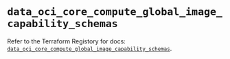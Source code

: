 # `data_oci_core_compute_global_image_capability_schemas`

Refer to the Terraform Registory for docs: [`data_oci_core_compute_global_image_capability_schemas`](https://registry.terraform.io/providers/oracle/oci/6.18.0/docs/data-sources/core_compute_global_image_capability_schemas).
